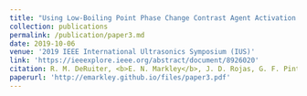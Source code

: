 ```yaml
---
title: "Using Low-Boiling Point Phase Change Contrast Agent Activation Signals for Super Resolution Ultrasound Localization Microscopy"
collection: publications
permalink: /publication/paper3.md
date: 2019-10-06
venue: '2019 IEEE International Ultrasonics Symposium (IUS)'
link: 'https://ieeexplore.ieee.org/abstract/document/8926020'
citation: R. M. DeRuiter, <b>E. N. Markley</b>, J. D. Rojas, G. F. Pinton and P. A. Dayton, "Using Low-Boiling Point Phase Change Contrast Agent Activation Signals for Super Resolution Ultrasound Localization Microscopy," <i>2019 IEEE International Ultrasonics Symposium (IUS)</i>, 2019, pp. 1934-1936, doi:10.1109/ULTSYM.2019.8926020.
paperurl: 'http://emarkley.github.io/files/paper3.pdf'
---
```

